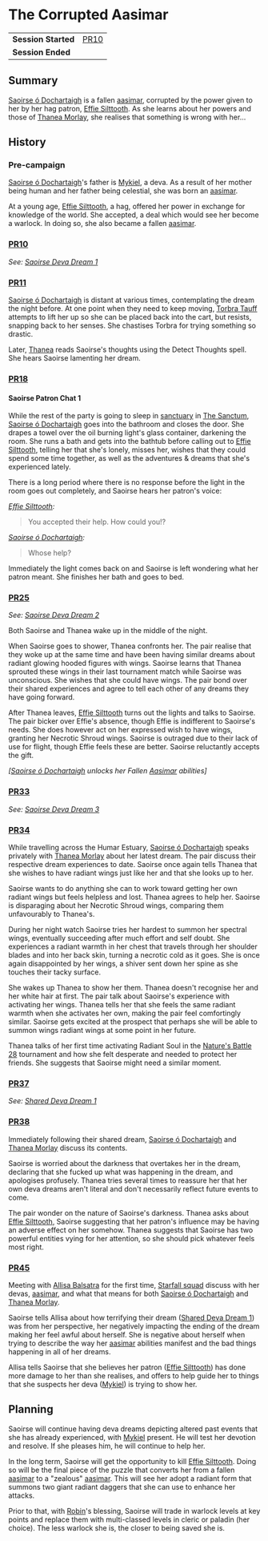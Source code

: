 # The Corrupted Aasimar

|||
| --- | --- |
| **Session Started** | [PR10](../sessions/PR10.md) | storyline.2
| **Session Ended** | |

## Summary

[Saoirse ó Dochartaigh](../characters/saoirse-o-dochartaigh.md) is a fallen [aasimar](../lineages/aasimar.md), corrupted by the power given to her by her hag patron, [Effie Silttooth](../characters/effie-silttooth.md). As she learns about her powers and those of [Thanea Morlay](../characters/thanea-morlay.md), she realises that something is wrong with her...

## History

### Pre-campaign

[Saoirse ó Dochartaigh](../characters/saoirse-o-dochartaigh.md)'s father is [Mykiel](../characters/mykiel.md), a deva. As a result of her mother being human and her father being celestial, she was born an [aasimar](../lineages/aasimar.md).

At a young age, [Effie Silttooth](../characters/effie-silttooth.md), a hag, offered her power in exchange for knowledge of the world. She accepted, a deal which would see her become a warlock. In doing so, she also became a fallen [aasimar](../lineages/aasimar.md).

### [PR10](../sessions/PR10.md)

*See: [Saoirse Deva Dream 1](../dreams/deva-saoirse-1.md)*

### [PR11](../sessions/PR11.md)

[Saoirse ó Dochartaigh](../characters/saoirse-o-dochartaigh.md) is distant at various times, contemplating the dream the night before. At one point when they need to keep moving, [Torbra Tauff](../characters/torbra-tauff.md) attempts to lift her up so she can be placed back into the cart, but resists, snapping back to her senses. She chastises Torbra for trying something so drastic.

Later, [Thanea](../../../astarus/people/thanea.md) reads Saoirse's thoughts using the Detect Thoughts spell. She hears Saoirse lamenting her dream.

### [PR18](../sessions/PR18.md)

#### Saoirse Patron Chat 1

While the rest of the party is going to sleep in [sanctuary](../organisations/government/astorrel/sanctuary.md) in [The Sanctum](../places/buildings/government/the-sanctum.md), [Saoirse ó Dochartaigh](../characters/saoirse-o-dochartaigh.md) goes into the bathroom and closes the door. She drapes a towel over the oil burning light's glass container, darkening the room. She runs a bath and gets into the bathtub before calling out to [Effie Silttooth](../characters/effie-silttooth.md), telling her that she's lonely, misses her, wishes that they could spend some time together, as well as the adventures & dreams that she's experienced lately.

There is a long period where there is no response before the light in the room goes out completely, and Saoirse hears her patron's voice:

*[Effie Silttooth](../characters/effie-silttooth.md):*
> You accepted their help. How could you!?

*[Saoirse ó Dochartaigh](../characters/saoirse-o-dochartaigh.md):*
> Whose help?

Immediately the light comes back on and Saoirse is left wondering what her patron meant. She finishes her bath and goes to bed.

### [PR25](../sessions/PR25.md)

*See: [Saoirse Deva Dream 2](../dreams/deva-saoirse-2.md)*

Both Saoirse and Thanea wake up in the middle of the night.

When Saoirse goes to shower, Thanea confronts her. The pair realise that they woke up at the same time and have been having similar dreams about radiant glowing hooded figures with wings. Saoirse learns that Thanea sprouted these wings in their last tournament match while Saoirse was unconscious. She wishes that she could have wings. The pair bond over their shared experiences and agree to tell each other of any dreams they have going forward.

After Thanea leaves, [Effie Silttooth](../characters/effie-silttooth.md) turns out the lights and talks to Saoirse. The pair bicker over Effie's absence, though Effie is indifferent to Saoirse's needs. She does however act on her expressed wish to have wings, granting her Necrotic Shroud wings. Saoirse is outraged due to their lack of use for flight, though Effie feels these are better. Saoirse reluctantly accepts the gift.

*[[Saoirse ó Dochartaigh](../characters/saoirse-o-dochartaigh.md) unlocks her Fallen [Aasimar](../lineages/aasimar.md) abilities]*

### [PR33](../sessions/PR33.md)

*See: [Saoirse Deva Dream 3](../dreams/deva-saoirse-3.md)*

### [PR34](../sessions/PR34.md)

While travelling across the Humar Estuary, [Saoirse ó Dochartaigh](../characters/saoirse-o-dochartaigh.md) speaks privately with [Thanea Morlay](../characters/thanea-morlay.md) about her latest dream. The pair discuss their respective dream experiences to date. Saoirse once again tells Thanea that she wishes to have radiant wings just like her and that she looks up to her.

Saoirse wants to do anything she can to work toward getting her own radiant wings but feels helpless and lost. Thanea agrees to help her. Saoirse is disparaging about her Necrotic Shroud wings, comparing them unfavourably to Thanea's.

During her night watch Saoirse tries her hardest to summon her spectral wings, eventually succeeding after much effort and self doubt. She experiences a radiant warmth in her chest that travels through her shoulder blades and into her back skin, turning a necrotic cold as it goes. She is once again disappointed by her wings, a shiver sent down her spine as she touches their tacky surface.

She wakes up Thanea to show her them. Thanea doesn't recognise her and her white hair at first. The pair talk about Saoirse's experience with activating her wings. Thanea tells her that she feels the same radiant warmth when she activates her own, making the pair feel comfortingly similar. Saoirse gets excited at the prospect that perhaps she will be able to summon wings radiant wings at some point in her future.

Thanea talks of her first time activating Radiant Soul in the [Nature's Battle 28](ended/natures-battle-28.md) tournament and how she felt desperate and needed to protect her friends. She suggests that Saoirse might need a similar moment.

### [PR37](../sessions/PR37.md)

*See: [Shared Deva Dream 1](../dreams/deva-shared-1.md)*

### [PR38](../sessions/PR38.md)

Immediately following their shared dream, [Saoirse ó Dochartaigh](../characters/saoirse-o-dochartaigh.md) and [Thanea Morlay](../characters/thanea-morlay.md) discuss its contents.

Saoirse is worried about the darkness that overtakes her in the dream, declaring that she fucked up what was happening in the dream, and apologises profusely. Thanea tries several times to reassure her that her own deva dreams aren't literal and don't necessarily reflect future events to come.

The pair wonder on the nature of Saoirse's darkness. Thanea asks about [Effie Silttooth](../characters/effie-silttooth.md), Saoirse suggesting that her patron's influence may be having an adverse effect on her somehow. Thanea suggests that Saoirse has two powerful entities vying for her attention, so she should pick whatever feels most right.

### [PR45](../sessions/PR45.md)

Meeting with [Allisa Balsatra](../characters/allisa-balsatra.md) for the first time, [Starfall squad](../organisations/government/astorrel/squads/starfall-squad.md) discuss with her devas, [aasimar](../lineages/aasimar.md), and what that means for both [Saoirse ó Dochartaigh](../characters/saoirse-o-dochartaigh.md) and [Thanea Morlay](../characters/thanea-morlay.md).

Saoirse tells Allisa about how terrifying their dream ([Shared Deva Dream 1](../dreams/deva-shared-1.md)) was from her perspective, her negatively impacting the ending of the dream making her feel awful about herself. She is negative about herself when trying to describe the way her [aasimar](../lineages/aasimar.md) abilities manifest and the bad things happening in all of her dreams.

Allisa tells Saoirse that she believes her patron ([Effie Silttooth](../characters/effie-silttooth.md)) has done more damage to her than she realises, and offers to help guide her to things that she suspects her deva ([Mykiel](../characters/mykiel.md)) is trying to show her.

## Planning

Saoirse will continue having deva dreams depicting altered past events that she has already experienced, with [Mykiel](../characters/mykiel.md) present. He will test her devotion and resolve. If she pleases him, he will continue to help her.

In the long term, Saoirse will get the opportunity to kill [Effie Silttooth](../characters/effie-silttooth.md). Doing so will be the final piece of the puzzle that converts her from a fallen [aasimar](../lineages/aasimar.md) to a "zealous" [aasimar](../lineages/aasimar.md). This will see her adopt a radiant form that summons two giant radiant daggers that she can use to enhance her attacks.

Prior to that, with [Robin](../players/robin.md)'s blessing, Saoirse will trade in warlock levels at key points and replace them with multi-classed levels in cleric or paladin (her choice). The less warlock she is, the closer to being saved she is.
